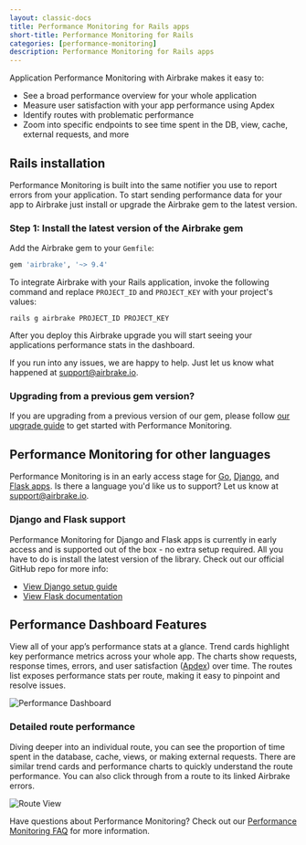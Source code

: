 ```yaml
---
layout: classic-docs
title: Performance Monitoring for Rails apps
short-title: Performance Monitoring for Rails
categories: [performance-monitoring]
description: Performance Monitoring for Rails apps
---
```


Application Performance Monitoring with Airbrake makes it easy to:
- See a broad performance overview for your whole application
- Measure user satisfaction with your app performance using Apdex
- Identify routes with problematic performance
- Zoom into specific endpoints to see time spent in the DB, view, cache,
  external requests, and more

## Rails installation

Performance Monitoring is built into the same notifier you use to report errors
from your application. To start sending performance data for your app to
Airbrake just install or upgrade the Airbrake gem to the latest version.

### Step 1: Install the latest version of the Airbrake gem

Add the Airbrake gem to your `Gemfile`:

```ruby
gem 'airbrake', '~> 9.4'
```

To integrate Airbrake with your Rails application, invoke the following command
and replace `PROJECT_ID` and `PROJECT_KEY` with your project's values:

```shell
rails g airbrake PROJECT_ID PROJECT_KEY
```
After you deploy this Airbrake upgrade you will start seeing your applications
performance stats in the dashboard.

If you run into any issues, we are happy to help. Just let us know
what happened at [support@airbrake.io](mailto:support@airbrake.io).

### Upgrading from a previous gem version?

If you are upgrading from a previous version of our gem, please follow [our
upgrade guide](/docs/ruby/upgrading-your-notifier/) to get started with
Performance Monitoring.

## Performance Monitoring for other languages

Performance Monitoring is in an early access stage for [Go](/docs/performance-monitoring/go/),
[Django](#django-and-flask-support), and [Flask apps](#django-and-flask-support). Is there a language you'd like us to support? Let us
know at [support@airbrake.io](mailto:support@airbrake.io).

### Django and Flask support

Performance Monitoring for Django and Flask apps is currently in early access and is
supported out of the box - no extra setup required. All you have to do is
install the latest version of the library. Check out our official GitHub repo
for more info:
- [View Django setup guide](https://github.com/airbrake/pybrake#django-integration)
- [View Flask documentation](https://github.com/airbrake/pybrake#flask-integration)

## Performance Dashboard Features

View all of your app’s performance stats at a glance. Trend cards highlight key
performance metrics across your whole app. The charts show requests, response
times, errors, and user satisfaction ([Apdex](https://apdex.org/apdexfaq.html))
over time. The routes list exposes performance stats per route, making it easy
to pinpoint and resolve issues.

![Performance Dashboard](/docs/assets/img/docs/performance_monitoring/performance-dashboard.png)

### Detailed route performance

Diving deeper into an individual route, you can see the proportion of time
spent in the database, cache, views, or making external requests. There are
similar trend cards and performance charts to quickly understand the route
performance. You can also click through from a route to its linked Airbrake
errors.

![Route View](/docs/assets/img/docs/performance_monitoring/route-view.png)

Have questions about Performance Monitoring? Check out our [Performance
Monitoring FAQ](/docs/performance-monitoring/frequently-asked-questions/) for
more information.
